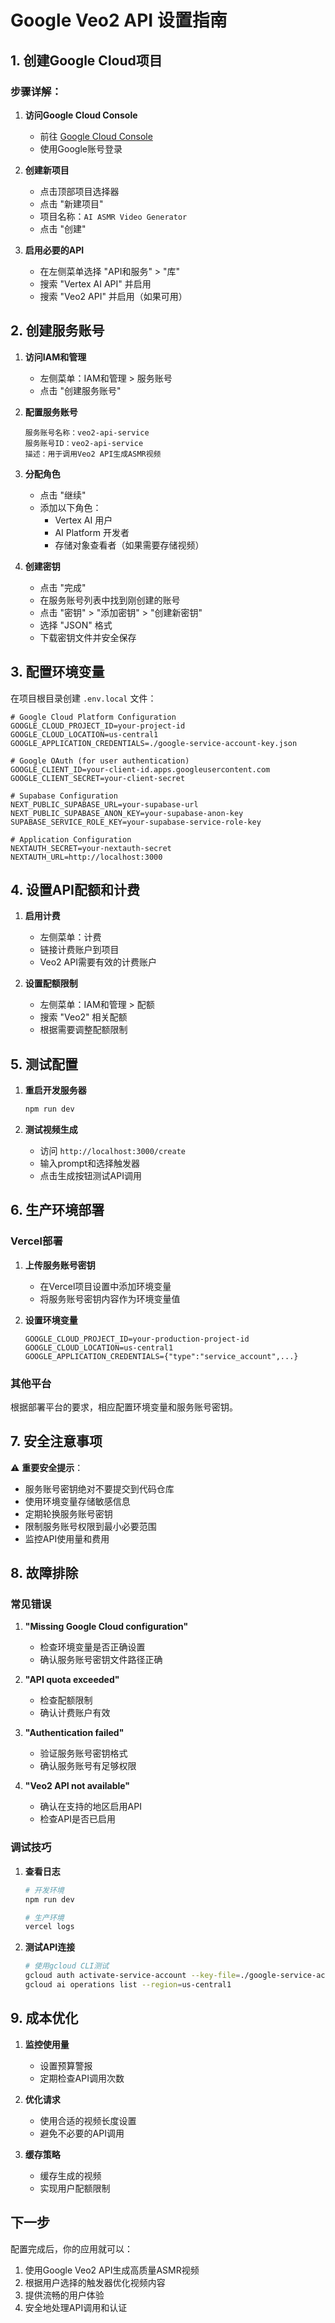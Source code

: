 # Google Veo2 API 设置指南

## 1. 创建Google Cloud项目

### 步骤详解：

1. **访问Google Cloud Console**
   - 前往 [Google Cloud Console](https://console.cloud.google.com/)
   - 使用Google账号登录

2. **创建新项目**
   - 点击顶部项目选择器
   - 点击 "新建项目"
   - 项目名称：`AI ASMR Video Generator`
   - 点击 "创建"

3. **启用必要的API**
   - 在左侧菜单选择 "API和服务" > "库"
   - 搜索 "Vertex AI API" 并启用
   - 搜索 "Veo2 API" 并启用（如果可用）

## 2. 创建服务账号

1. **访问IAM和管理**
   - 左侧菜单：IAM和管理 > 服务账号
   - 点击 "创建服务账号"

2. **配置服务账号**
   ```
   服务账号名称：veo2-api-service
   服务账号ID：veo2-api-service
   描述：用于调用Veo2 API生成ASMR视频
   ```

3. **分配角色**
   - 点击 "继续"
   - 添加以下角色：
     - Vertex AI 用户
     - AI Platform 开发者
     - 存储对象查看者（如果需要存储视频）

4. **创建密钥**
   - 点击 "完成"
   - 在服务账号列表中找到刚创建的账号
   - 点击 "密钥" > "添加密钥" > "创建新密钥"
   - 选择 "JSON" 格式
   - 下载密钥文件并安全保存

## 3. 配置环境变量

在项目根目录创建 `.env.local` 文件：

```env
# Google Cloud Platform Configuration
GOOGLE_CLOUD_PROJECT_ID=your-project-id
GOOGLE_CLOUD_LOCATION=us-central1
GOOGLE_APPLICATION_CREDENTIALS=./google-service-account-key.json

# Google OAuth (for user authentication)
GOOGLE_CLIENT_ID=your-client-id.apps.googleusercontent.com
GOOGLE_CLIENT_SECRET=your-client-secret

# Supabase Configuration
NEXT_PUBLIC_SUPABASE_URL=your-supabase-url
NEXT_PUBLIC_SUPABASE_ANON_KEY=your-supabase-anon-key
SUPABASE_SERVICE_ROLE_KEY=your-supabase-service-role-key

# Application Configuration
NEXTAUTH_SECRET=your-nextauth-secret
NEXTAUTH_URL=http://localhost:3000
```

## 4. 设置API配额和计费

1. **启用计费**
   - 左侧菜单：计费
   - 链接计费账户到项目
   - Veo2 API需要有效的计费账户

2. **设置配额限制**
   - 左侧菜单：IAM和管理 > 配额
   - 搜索 "Veo2" 相关配额
   - 根据需要调整配额限制

## 5. 测试配置

1. **重启开发服务器**
   ```bash
   npm run dev
   ```

2. **测试视频生成**
   - 访问 `http://localhost:3000/create`
   - 输入prompt和选择触发器
   - 点击生成按钮测试API调用

## 6. 生产环境部署

### Vercel部署

1. **上传服务账号密钥**
   - 在Vercel项目设置中添加环境变量
   - 将服务账号密钥内容作为环境变量值

2. **设置环境变量**
   ```env
   GOOGLE_CLOUD_PROJECT_ID=your-production-project-id
   GOOGLE_CLOUD_LOCATION=us-central1
   GOOGLE_APPLICATION_CREDENTIALS={"type":"service_account",...}
   ```

### 其他平台

根据部署平台的要求，相应配置环境变量和服务账号密钥。

## 7. 安全注意事项

⚠️ **重要安全提示**：
- 服务账号密钥绝对不要提交到代码仓库
- 使用环境变量存储敏感信息
- 定期轮换服务账号密钥
- 限制服务账号权限到最小必要范围
- 监控API使用量和费用

## 8. 故障排除

### 常见错误

1. **"Missing Google Cloud configuration"**
   - 检查环境变量是否正确设置
   - 确认服务账号密钥文件路径正确

2. **"API quota exceeded"**
   - 检查配额限制
   - 确认计费账户有效

3. **"Authentication failed"**
   - 验证服务账号密钥格式
   - 确认服务账号有足够权限

4. **"Veo2 API not available"**
   - 确认在支持的地区启用API
   - 检查API是否已启用

### 调试技巧

1. **查看日志**
   ```bash
   # 开发环境
   npm run dev
   
   # 生产环境
   vercel logs
   ```

2. **测试API连接**
   ```bash
   # 使用gcloud CLI测试
   gcloud auth activate-service-account --key-file=./google-service-account-key.json
   gcloud ai operations list --region=us-central1
   ```

## 9. 成本优化

1. **监控使用量**
   - 设置预算警报
   - 定期检查API调用次数

2. **优化请求**
   - 使用合适的视频长度设置
   - 避免不必要的API调用

3. **缓存策略**
   - 缓存生成的视频
   - 实现用户配额限制

## 下一步

配置完成后，你的应用就可以：
1. 使用Google Veo2 API生成高质量ASMR视频
2. 根据用户选择的触发器优化视频内容
3. 提供流畅的用户体验
4. 安全地处理API调用和认证 